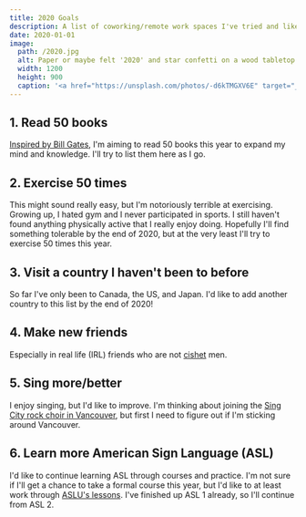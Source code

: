 ```yaml
---
title: 2020 Goals
description: A list of coworking/remote work spaces I've tried and liked.
date: 2020-01-01
image:
  path: /2020.jpg
  alt: Paper or maybe felt '2020' and star confetti on a wood tabletop.
  width: 1200
  height: 900
  caption: '<a href="https://unsplash.com/photos/-d6kTMGXV6E" target="_blank" rel="nofollow noopener">Photo by Jamie Street on Unsplash</a>'
---
```


## 1. Read 50 books
[Inspired by Bill Gates](https://www.youtube.com/watch?v=eTFy8RnUkoU), I'm aiming to read 50 books this year to expand my mind and knowledge. I'll try to list them here as I go.

## 2. Exercise 50 times
This might sound really easy, but I'm notoriously terrible at exercising. Growing up, I hated gym and I never participated in sports. I still haven't found anything physically active that I really enjoy doing. Hopefully I'll find something tolerable by the end of 2020, but at the very least I'll try to exercise 50 times this year.

## 3. Visit a country I haven't been to before
So far I've only been to Canada, the US, and Japan. I'd like to add another country to this list by the end of 2020!

## 4. Make new friends
Especially in real life (IRL) friends who are not [cishet](https://en.wiktionary.org/wiki/cishet) men.

## 5. Sing more/better
I enjoy singing, but I'd like to improve. I'm thinking about joining the [Sing City rock choir in Vancouver](http://singcity.ca/), but first I need to figure out if I'm sticking around Vancouver.

## 6. Learn more American Sign Language (ASL)
I'd like to continue learning ASL through courses and practice. I'm not sure if I'll get a chance to take a formal course this year, but I'd like to at least work through [ASLU's lessons](https://www.lifeprint.com/asl101/lessons/lessons.htm). I've finished up ASL 1 already, so I'll continue from ASL 2.
